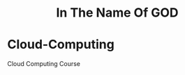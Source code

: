 <div align="center">
 <h1>In The Name Of GOD</h1>
</div>

# Cloud-Computing
 Cloud Computing Course 

